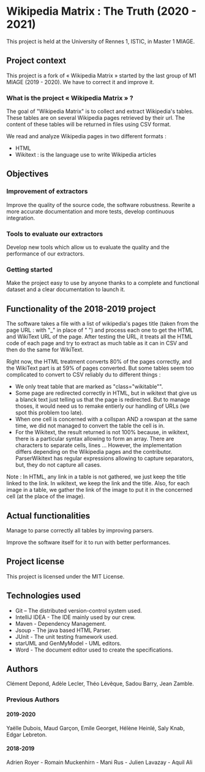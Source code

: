 # Wikipedia Matrix : The Truth (2020 - 2021)

This project is held at the University of Rennes 1, ISTIC, in Master 1 MIAGE.

## Project context

This project is a fork of « Wikipedia Matrix » started by the last group of M1 MIAGE (2019 - 2020). We have to correct it and improve it. 

### What is the project « Wikipedia Matrix » ?

The goal of "Wikipedia Matrix" is to collect and extract Wikipedia's tables. These tables are on several Wikipedia pages retrieved by their url. The content of these tables will be returned in files using CSV format.

We read and analyze Wikipedia pages in two different formats :
* HTML
* Wikitext : is the language use to write Wikipedia articles


## Objectives
### Improvement of extractors
Improve the quality of the source code, the software robustness. Rewrite a more accurate documentation and more tests, develop continuous integration.

### Tools to evaluate our extractors
Develop new tools which allow us to evaluate the quality and the performance of our extractors.

### Getting started
Make the project easy to use by anyone thanks to a complete and functional dataset and a clear documentation to launch it.

## Functionality of the 2018-2019 project

The software takes a file with a list of wikipedia's pages title (taken from the page URL : with "\_" in place of " ") and process each  one to get the HTML and WikiText URL of the page.
After testing the URL, it treats all the HTML code of each page and try to extract as much table as it can in CSV and then do the same for WikiText.

Right now, the HTML treatment converts 80% of the pages correctly, and the WikiText part is at 59% of pages converted. But some tables seem too complicated to convert to CSV reliably du to different things :
- We only treat table that are marked as "class="wikitable"".
- Some page are redirected correctly in HTML, but in wikitext that give us a blanck text just telling us that the page is redirected.  But to manage thoses, it would need us to remake entierly our handling of URLs (we spot this problem too late).
- When one cell is concerned with a collspan AND a rowspan at the same time, we did not managed to convert the table the cell is in.
- For the Wikitext, the result returned is not 100% because, in wikitext, there is a particular syntax allowing to form an array. There are characters to separate cells, lines ... However, the implementation differs depending on the Wikipedia pages and the contributor. ParserWikitext has regular expressions allowing to capture separators, but, they do not capture all cases.

Note : In HTML, any link in a table is not gathered, we just keep the title linked to the link. In wikitext, we keep the link and the title. Also, for each image in a table, we gather the link of the image to put it in the concerned cell (at the place of the image).

## Actual functionalities

Manage to parse correctly all tables by improving parsers.

Improve the software itself for it to run with better performances.


## Project license

This project is licensed under the MIT License.


## Technologies used

* Git – The distributed version-control system used.
* IntelliJ IDEA - The IDE mainly used by our crew.
* Maven - Dependency Management. 
* Jsoup - The java based HTML Parser.
* JUnit - The unit testing framework used.
* starUML and GenMyModel - UML editors. 
* Word - The document editor used to create the specifications. 


## Authors
Clément Depond, Adèle Lecler, Théo Lévêque, Sadou Barry, Jean Zamble.

### Previous Authors
#### 2019-2020
Yaëlle Dubois, Maud Garçon, Emile Georget, Hélène Heinlé, Saly Knab, Edgar Lebreton.

#### 2018-2019
Adrien Royer - Romain Muckenhirn - Mani Rus - Julien Lavazay - Aquil Ali
